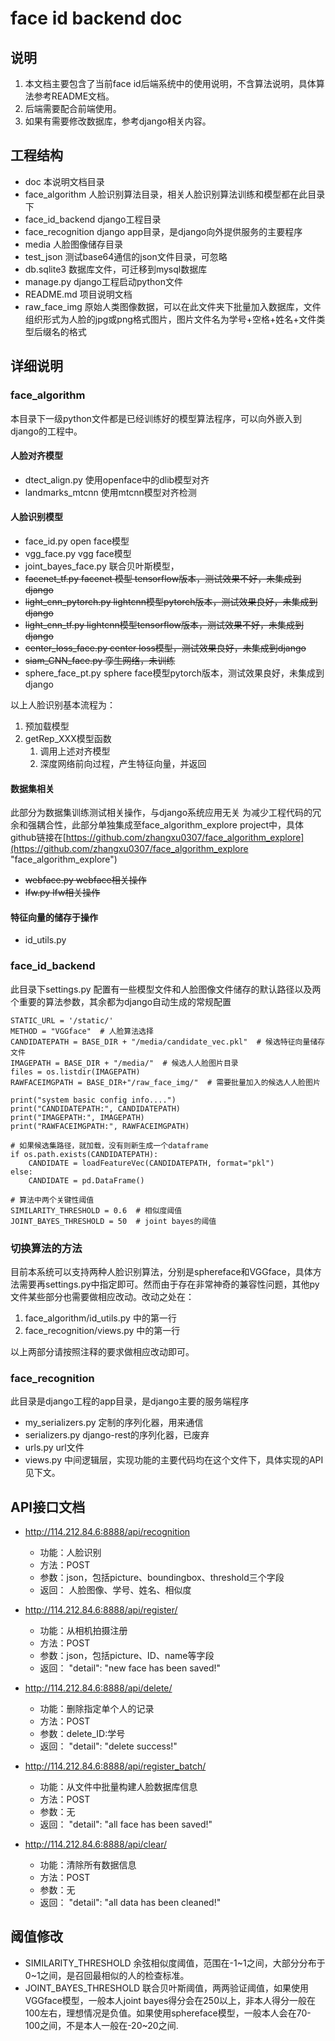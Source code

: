 # face id backend doc #

## 说明 ##
1. 本文档主要包含了当前face id后端系统中的使用说明，不含算法说明，具体算法参考README文档。
2. 后端需要配合前端使用。
3. 如果有需要修改数据库，参考django相关内容。

## 工程结构 ##
- doc 本说明文档目录
- face_algorithm 人脸识别算法目录，相关人脸识别算法训练和模型都在此目录下
- face_id_backend django工程目录
- face_recognition django app目录，是django向外提供服务的主要程序
- media 人脸图像储存目录
- test_json 测试base64通信的json文件目录，可忽略
- db.sqlite3 数据库文件，可迁移到mysql数据库
- manage.py django工程启动python文件
- README.md 项目说明文档
- raw_face_img 原始人类图像数据，可以在此文件夹下批量加入数据库，文件组织形式为人脸的jpg或png格式图片，图片文件名为学号+空格+姓名+文件类型后缀名的格式

## 详细说明 ##

### face_algorithm ###

本目录下一级python文件都是已经训练好的模型算法程序，可以向外嵌入到django的工程中。

#### 人脸对齐模型 #####

- dtect_align.py 使用openface中的dlib模型对齐
- landmarks_mtcnn 使用mtcnn模型对齐检测 

#### 人脸识别模型 #####

- face_id.py open face模型
- vgg_face.py vgg face模型
- joint_bayes_face.py 联合贝叶斯模型，
- <del> facenet_tf.py facenet 模型 tensorflow版本，测试效果不好，未集成到django </del> 
- <del> light_cnn_pytorch.py lightcnn模型pytorch版本，测试效果良好，未集成到django</del>
- <del> light_cnn_tf.py lightcnn模型tensorflow版本，测试效果不好，未集成到django</del>
- <del> center_loss_face.py center loss模型，测试效果良好，未集成到django</del>
- <del> siam_CNN_face.py 孪生网络，未训练</del>
- sphere_face_pt.py sphere face模型pytorch版本，测试效果良好，未集成到django

以上人脸识别基本流程为：
1. 预加载模型
2. getRep_XXX模型函数
	1. 调用上述对齐模型
	2. 深度网络前向过程，产生特征向量，并返回

#### 数据集相关 #####

此部分为数据集训练测试相关操作，与django系统应用无关
为减少工程代码的冗余和强耦合性，此部分单独集成至face_algorithm_explore project中，具体github链接在[https://github.com/zhangxu0307/face_algorithm_explore](https://github.com/zhangxu0307/face_algorithm_explore "face_algorithm_explore")

- <del>webface.py webface相关操作</del>
- <del>lfw.py lfw相关操作</del>

#### 特征向量的储存于操作 ####

- id_utils.py 

### face_id_backend ###

此目录下settings.py 配置有一些模型文件和人脸图像文件储存的默认路径以及两个重要的算法参数，其余都为django自动生成的常规配置

	STATIC_URL = '/static/'
	METHOD = "VGGface"  # 人脸算法选择
	CANDIDATEPATH = BASE_DIR + "/media/candidate_vec.pkl"  # 候选特征向量储存文件
	IMAGEPATH = BASE_DIR + "/media/"  # 候选人人脸图片目录
	files = os.listdir(IMAGEPATH)
	RAWFACEIMGPATH = BASE_DIR+"/raw_face_img/"  # 需要批量加入的候选人人脸图片
	
	print("system basic config info....")
	print("CANDIDATEPATH:", CANDIDATEPATH)
	print("IMAGEPATH:", IMAGEPATH)
	print("RAWFACEIMGPATH:", RAWFACEIMGPATH)
	
	# 如果候选集路径，就加载，没有则新生成一个dataframe
	if os.path.exists(CANDIDATEPATH):
	    CANDIDATE = loadFeatureVec(CANDIDATEPATH, format="pkl")
	else:
	    CANDIDATE = pd.DataFrame()
	
	# 算法中两个关键性阈值
	SIMILARITY_THRESHOLD = 0.6  # 相似度阈值
	JOINT_BAYES_THRESHOLD = 50  # joint bayes的阈值

### 切换算法的方法 ###

目前本系统可以支持两种人脸识别算法，分别是sphereface和VGGface，具体方法需要再settings.py中指定即可。然而由于存在非常神奇的兼容性问题，其他py文件某些部分也需要做相应改动。改动之处在：

1. face_algorithm/id_utils.py 中的第一行
2. face_recognition/views.py 中的第一行

以上两部分请按照注释的要求做相应改动即可。

### face_recognition ###

此目录是django工程的app目录，是django主要的服务端程序

- my_serializers.py 定制的序列化器，用来通信
- serializers.py django-rest的序列化器，已废弃
- urls.py url文件
- views.py 中间逻辑层，实现功能的主要代码均在这个文件下，具体实现的API见下文。

## API接口文档 ##

- http://114.212.84.6:8888/api/recognition
	- 功能：人脸识别 
	- 方法：POST
	- 参数：json，包括picture、boundingbox、threshold三个字段
	- 返回： 人脸图像、学号、姓名、相似度

- http://114.212.84.6:8888/api/register/
	- 功能：从相机拍摄注册
	- 方法：POST
	- 参数：json，包括picture、ID、name等字段
	- 返回： "detail": "new face has been saved!"
	
- http://114.212.84.6:8888/api/delete/
	- 功能：删除指定单个人的记录
	- 方法：POST
	- 参数：delete_ID:学号
	- 返回： "detail": "delete success!"
- http://114.212.84.6:8888/api/register_batch/
	- 功能：从文件中批量构建人脸数据库信息
	- 方法：POST
	- 参数：无
	- 返回： "detail": "all face has been saved!"
	
- http://114.212.84.6:8888/api/clear/
	- 功能：清除所有数据信息
	- 方法：POST
	- 参数：无
	- 返回： "detail": "all data has been cleaned!"


## 阈值修改 ##

- SIMILARITY_THRESHOLD 余弦相似度阈值，范围在-1~1之间，大部分分布于0~1之间，是召回最相似的人的检查标准。
- JOINT_BAYES_THRESHOLD 联合贝叶斯阈值，两两验证阈值，如果使用VGGface模型，一般本人joint bayes得分会在250以上，非本人得分一般在100左右，理想情况是负值。如果使用sphereface模型，一般本人会在70-100之间，不是本人一般在-20~20之间.
